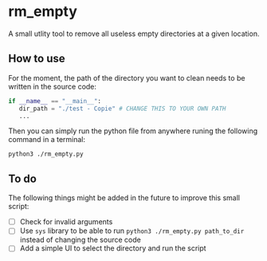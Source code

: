 # rm_empty
 A small utlity tool to remove all useless empty directories at a given location.

 ## How to use
 For the moment, the path of the directory you want to clean needs to be written in the source code:
 ```python
 if __name__ == "__main__":
    dir_path = "./test - Copie" # CHANGE THIS TO YOUR OWN PATH
    ...
 ```
Then you can simply run the python file from anywhere runing the following command in a terminal:
```shell
python3 ./rm_empty.py
```

## To do
The following things might be added in the future to improve this small script:
- [ ] Check for invalid arguments
- [ ] Use `sys` library to be able to run `python3 ./rm_empty.py path_to_dir` instead of changing the source code
- [ ] Add a simple UI to select the directory and run the script